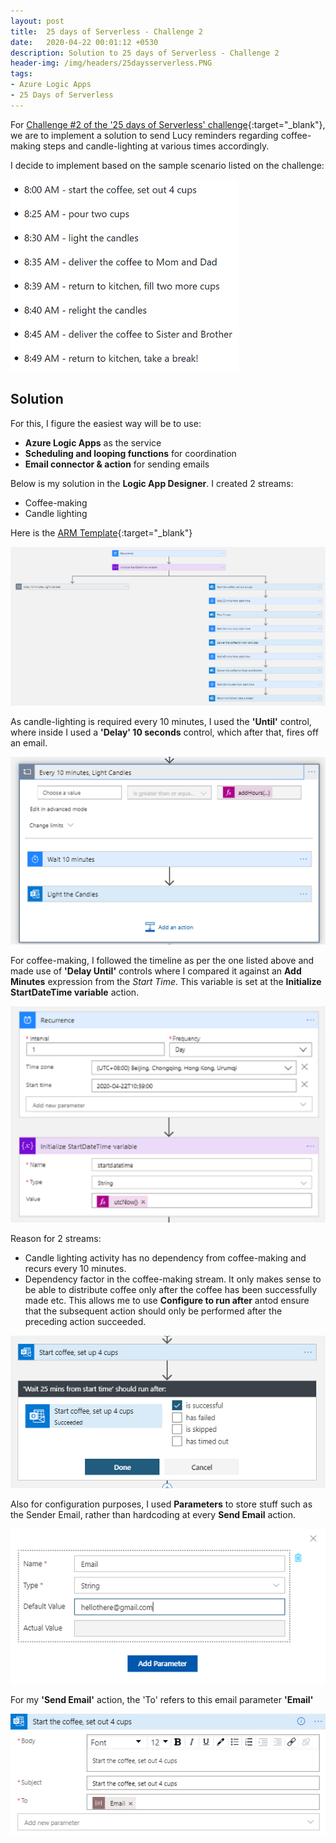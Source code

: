 ```yaml
---
layout: post
title:  25 days of Serverless - Challenge 2
date:   2020-04-22 00:01:12 +0530
description: Solution to 25 days of Serverless - Challenge 2
header-img: /img/headers/25daysserverless.PNG
tags: 
- Azure Logic Apps
- 25 Days of Serverless
---
```


For [Challenge #2 of the '25 days of Serverless' challenge](https://github.com/microsoft/25-days-of-serverless/tree/master/week-1/challenge-2){:target="_blank"}, we are to implement a solution to send Lucy reminders regarding coffee-making steps and candle-lighting at various times accordingly.

I decide to implement based on the sample scenario listed on the challenge:

![Challenge](/img/posts/2020-04-22-25daysserverless2019-challenge-2/challenge.PNG)

## Solution

For this, I figure the easiest way will be to use:

- **Azure Logic Apps** as the service
- **Scheduling and looping functions** for coordination
- **Email connector & action** for sending emails

Below is my solution in the **Logic App Designer**. I created 2 streams:

- Coffee-making
- Candle lighting

Here is the [ARM Template](https://github.com/thebernardlim/25-days-of-serverless/tree/master/challenge-2){:target="_blank"}

![Solution](/img/posts/2020-04-22-25daysserverless2019-challenge-2/logicappdesigner.PNG)

As candle-lighting is required every 10 minutes, I used the **'Until'** control, where inside I used a **'Delay' 10 seconds** control, which after that, fires off an email.

![LightCandles](/img/posts/2020-04-22-25daysserverless2019-challenge-2/lightcandles.PNG)

For coffee-making, I followed the timeline as per the one listed above and made use of **'Delay Until'** controls where I compared it against an **Add Minutes** expression from the *Start Time*. This variable is set at the **Initialize StartDateTime variable** action.

![InitializeStartDateTimeVar](/img/posts/2020-04-22-25daysserverless2019-challenge-2/initstartvar.PNG)

Reason for 2 streams:

- Candle lighting activity has no dependency from coffee-making and recurs every 10 minutes.
- Dependency factor in the coffee-making stream. It only makes sense to be able to distribute coffee only after the coffee has been successfully made etc. This allows me to use **Configure to run after** antod ensure that the subsequent action should only be performed after the preceding action succeeded.

![Configureafter](/img/posts/2020-04-22-25daysserverless2019-challenge-2/configureafter.PNG)

Also for configuration purposes, I used **Parameters** to store stuff such as the Sender Email, rather than hardcoding at every **Send Email** action.

![EmailParameter](/img/posts/2020-04-22-25daysserverless2019-challenge-2/logicappparameter.PNG)

For my **'Send Email'** action, the 'To' refers to this email parameter **'Email'**

![sendemail](/img/posts/2020-04-22-25daysserverless2019-challenge-2/email.PNG)